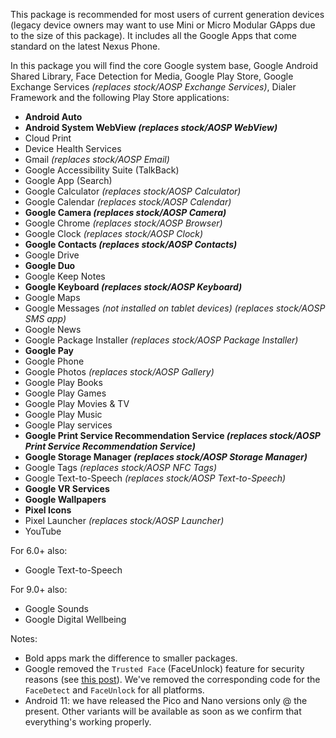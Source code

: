 This package is recommended for most users of current generation devices (legacy device owners may want to use Mini or Micro Modular GApps due to the size of this package). It includes all the Google Apps that come standard on the latest Nexus Phone.

In this package you will find the core Google system base, Google Android Shared Library, Face Detection for Media, Google Play Store, Google Exchange Services _(replaces stock/AOSP Exchange Services)_, Dialer Framework and the following Play Store applications:

* **Android Auto**
* **Android System WebView _(replaces stock/AOSP WebView)_**
* Cloud Print
* Device Health Services
* Gmail _(replaces stock/AOSP Email)_
* Google Accessibility Suite (TalkBack)
* Google App (Search)
* Google Calculator _(replaces stock/AOSP Calculator)_
* Google Calendar _(replaces stock/AOSP Calendar)_
* **Google Camera _(replaces stock/AOSP Camera)_**
* Google Chrome _(replaces stock/AOSP Browser)_
* Google Clock _(replaces stock/AOSP Clock)_
* **Google Contacts _(replaces stock/AOSP Contacts)_**
* Google Drive
* **Google Duo**
* Google Keep Notes
* **Google Keyboard _(replaces stock/AOSP Keyboard)_**
* Google Maps
* Google Messages _(not installed on tablet devices) (replaces stock/AOSP SMS app)_
* Google News
* Google Package Installer _(replaces stock/AOSP Package Installer)_
* **Google Pay**
* Google Phone
* Google Photos _(replaces stock/AOSP Gallery)_
* Google Play Books
* Google Play Games
* Google Play Movies & TV
* Google Play Music
* Google Play services
* **Google Print Service Recommendation Service _(replaces stock/AOSP Print Service Recommendation Service)_**
* **Google Storage Manager _(replaces stock/AOSP Storage Manager)_**
* Google Tags _(replaces stock/AOSP NFC Tags)_
* Google Text-to-Speech _(replaces stock/AOSP Text-to-Speech)_
* **Google VR Services**
* **Google Wallpapers**
* **Pixel Icons**
* Pixel Launcher _(replaces stock/AOSP Launcher)_
* YouTube

For 6.0+ also:
* Google Text-to-Speech

For 9.0+ also:
* Google Sounds
* Google Digital Wellbeing

Notes:
* Bold apps mark the difference to smaller packages.
* Google removed the `Trusted Face` (FaceUnlock) feature for security reasons (see [this post](https://www.androidpolice.com/2019/09/04/trusted-face-smart-unlock-method-has-been-removed-from-android-devices/)). We've removed the corresponding code for the `FaceDetect` and `FaceUnlock` for all platforms.
* Android 11: we have released the Pico and Nano versions only @ the present. Other variants will be available as soon as we confirm that everything's working properly.
